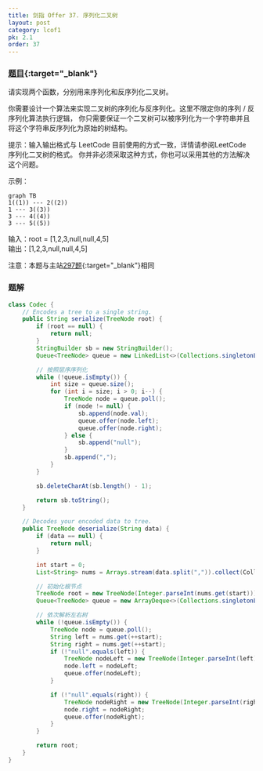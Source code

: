 ```yaml
---
title: 剑指 Offer 37. 序列化二叉树
layout: post
category: lcof1
pk: 2.1
order: 37
---
```


### [题目](https://leetcode-cn.com/problems/xu-lie-hua-er-cha-shu-lcof/){:target="_blank"}

请实现两个函数，分别用来序列化和反序列化二叉树。

你需要设计一个算法来实现二叉树的序列化与反序列化。这里不限定你的序列 / 反序列化算法执行逻辑，
你只需要保证一个二叉树可以被序列化为一个字符串并且将这个字符串反序列化为原始的树结构。

提示：输入输出格式与 LeetCode 目前使用的方式一致，详情请参阅LeetCode 序列化二叉树的格式。
你并非必须采取这种方式，你也可以采用其他的方法解决这个问题。

示例：

```mermaid
graph TB
1((1)) --- 2((2))
1 --- 3((3))
3 --- 4((4))
3 --- 5((5))
```

输入：root = [1,2,3,null,null,4,5]  
输出：[1,2,3,null,null,4,5]

注意：本题与主站[297题](https://leetcode-cn.com/problems/serialize-and-deserialize-binary-tree/){:target="_blank"}相同

### 题解

```java
class Codec {
    // Encodes a tree to a single string.
    public String serialize(TreeNode root) {
        if (root == null) {
            return null;
        }
        StringBuilder sb = new StringBuilder();
        Queue<TreeNode> queue = new LinkedList<>(Collections.singletonList(root));

        // 按照层序序列化
        while (!queue.isEmpty()) {
            int size = queue.size();
            for (int i = size; i > 0; i--) {
                TreeNode node = queue.poll();
                if (node != null) {
                    sb.append(node.val);
                    queue.offer(node.left);
                    queue.offer(node.right);
                } else {
                    sb.append("null");
                }
                sb.append(",");
            }
        }

        sb.deleteCharAt(sb.length() - 1);

        return sb.toString();
    }

    // Decodes your encoded data to tree.
    public TreeNode deserialize(String data) {
        if (data == null) {
            return null;
        }

        int start = 0;
        List<String> nums = Arrays.stream(data.split(",")).collect(Collectors.toList());

        // 初始化根节点
        TreeNode root = new TreeNode(Integer.parseInt(nums.get(start)));
        Queue<TreeNode> queue = new ArrayDeque<>(Collections.singletonList(root));

        // 依次解析左右树
        while (!queue.isEmpty()) {
            TreeNode node = queue.poll();
            String left = nums.get(++start);
            String right = nums.get(++start);
            if (!"null".equals(left)) {
                TreeNode nodeLeft = new TreeNode(Integer.parseInt(left));
                node.left = nodeLeft;
                queue.offer(nodeLeft);
            }

            if (!"null".equals(right)) {
                TreeNode nodeRight = new TreeNode(Integer.parseInt(right));
                node.right = nodeRight;
                queue.offer(nodeRight);
            }
        }

        return root;
    }
}
```